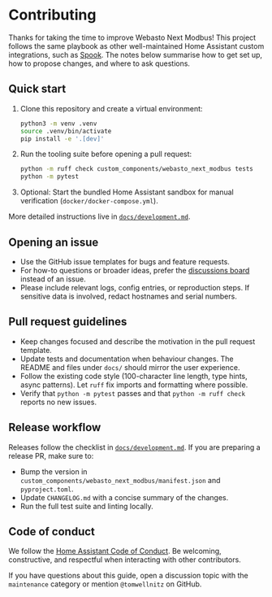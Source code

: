 # Contributing

Thanks for taking the time to improve Webasto Next Modbus! This project follows the same playbook as other well-maintained Home Assistant custom integrations, such as [Spook](https://github.com/frenck/spook). The notes below summarise how to get set up, how to propose changes, and where to ask questions.

## Quick start

1. Clone this repository and create a virtual environment:

   ```bash
   python3 -m venv .venv
   source .venv/bin/activate
   pip install -e '.[dev]'
   ```

2. Run the tooling suite before opening a pull request:

   ```bash
   python -m ruff check custom_components/webasto_next_modbus tests
   python -m pytest
   ```

3. Optional: Start the bundled Home Assistant sandbox for manual verification (`docker/docker-compose.yml`).

More detailed instructions live in [`docs/development.md`](docs/development.md).

## Opening an issue

- Use the GitHub issue templates for bugs and feature requests.
- For how-to questions or broader ideas, prefer the [discussions board](https://github.com/tomwellnitz/Webasto-Next-Modbus/discussions) instead of an issue.
- Please include relevant logs, config entries, or reproduction steps. If sensitive data is involved, redact hostnames and serial numbers.

## Pull request guidelines

- Keep changes focused and describe the motivation in the pull request template.
- Update tests and documentation when behaviour changes. The README and files under `docs/` should mirror the user experience.
- Follow the existing code style (100-character line length, type hints, async patterns). Let `ruff` fix imports and formatting where possible.
- Verify that `python -m pytest` passes and that `python -m ruff check` reports no new issues.

## Release workflow

Releases follow the checklist in [`docs/development.md`](docs/development.md#release-checklist). If you are preparing a release PR, make sure to:

- Bump the version in `custom_components/webasto_next_modbus/manifest.json` and `pyproject.toml`.
- Update `CHANGELOG.md` with a concise summary of the changes.
- Run the full test suite and linting locally.

## Code of conduct

We follow the [Home Assistant Code of Conduct](https://www.home-assistant.io/code-of-conduct/). Be welcoming, constructive, and respectful when interacting with other contributors.

If you have questions about this guide, open a discussion topic with the `maintenance` category or mention `@tomwellnitz` on GitHub.
